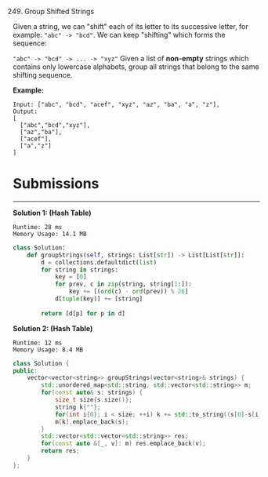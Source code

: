 249. Group Shifted Strings

Given a string, we can "shift" each of its letter to its successive letter, for example: `"abc" -> "bcd"`. We can keep "shifting" which forms the sequence:

`"abc" -> "bcd" -> ... -> "xyz"`
Given a list of **non-empty** strings which contains only lowercase alphabets, group all strings that belong to the same shifting sequence.

**Example:**
```
Input: ["abc", "bcd", "acef", "xyz", "az", "ba", "a", "z"],
Output: 
[
  ["abc","bcd","xyz"],
  ["az","ba"],
  ["acef"],
  ["a","z"]
]
```

# Submissions
---
**Solution 1: (Hash Table)**
```
Runtime: 28 ms
Memory Usage: 14.1 MB
```
```python
class Solution:
    def groupStrings(self, strings: List[str]) -> List[List[str]]:
        d = collections.defaultdict(list)
        for string in strings:
            key = [0]
            for prev, c in zip(string, string[1:]):
                key += [(ord(c) - ord(prev)) % 26]
            d[tuple(key)] += [string]
            
        return [d[p] for p in d]
```

**Solution 2: (Hash Table)**
```
Runtime: 12 ms
Memory Usage: 8.4 MB
```
```c++
class Solution {
public:
    vector<vector<string>> groupStrings(vector<string>& strings) {
        std::unordered_map<std::string, std::vector<std::string>> m;
        for(const auto& s: strings) {
            size_t size{s.size()};
            string k{""};
            for(int i{0}; i < size; ++i) k += std::to_string((s[0]-s[i]+26) % 26)+",";
            m[k].emplace_back(s);
        }
        std::vector<std::vector<std::string>> res;
        for(const auto &[_, v]: m) res.emplace_back(v);
        return res;
    }
};
```